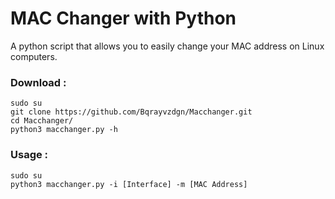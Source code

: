 # MAC Changer with Python

<p>A python script that allows you to easily change your MAC address on Linux computers.
</p>

### Download :

```shell
sudo su
git clone https://github.com/Bqrayvzdgn/Macchanger.git
cd Macchanger/
python3 macchanger.py -h
```

### Usage :
```shell
sudo su
python3 macchanger.py -i [Interface] -m [MAC Address]
```